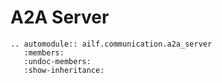 # A2A Server

```{eval-rst}
.. automodule:: ailf.communication.a2a_server
   :members:
   :undoc-members:
   :show-inheritance:
```
